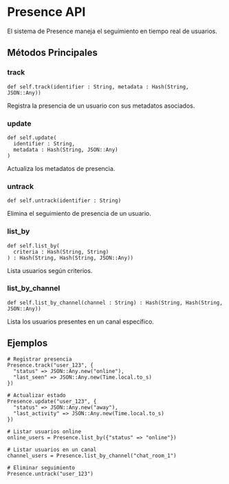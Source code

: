 # Presence API

El sistema de Presence maneja el seguimiento en tiempo real de usuarios.

## Métodos Principales

### track
```crystal
def self.track(identifier : String, metadata : Hash(String, JSON::Any))
```
Registra la presencia de un usuario con sus metadatos asociados.

### update
```crystal
def self.update(
  identifier : String, 
  metadata : Hash(String, JSON::Any)
)
```
Actualiza los metadatos de presencia.

### untrack
```crystal
def self.untrack(identifier : String)
```
Elimina el seguimiento de presencia de un usuario.

### list_by
```crystal
def self.list_by(
  criteria : Hash(String, String)
) : Hash(String, Hash(String, JSON::Any))
```
Lista usuarios según criterios.

### list_by_channel
```crystal
def self.list_by_channel(channel : String) : Hash(String, Hash(String, JSON::Any))
```
Lista los usuarios presentes en un canal específico.

## Ejemplos

```crystal
# Registrar presencia
Presence.track("user_123", {
  "status" => JSON::Any.new("online"),
  "last_seen" => JSON::Any.new(Time.local.to_s)
})

# Actualizar estado
Presence.update("user_123", {
  "status" => JSON::Any.new("away"),
  "last_activity" => JSON::Any.new(Time.local.to_s)
})

# Listar usuarios online
online_users = Presence.list_by({"status" => "online"})

# Listar usuarios en un canal
channel_users = Presence.list_by_channel("chat_room_1")

# Eliminar seguimiento
Presence.untrack("user_123")
``` 